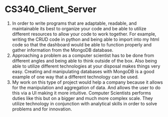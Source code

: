 # CS340_Client_Server
1. In order to write programs that are adaptable, readable, and maintainable its best to organize your code and be able to utilize different resources to allow your code to work together. For example, writing the CRUD code in python and being able to import into my html code so that the dashboard would be able to function properly and gather information from the MongoDB database.
2. Approaching a problem as a computer scientist has to be done from different angles and being able to think outside of the box. Also being able to utilize different technologies at your disposal makes things very easy. Creating and manipulating databases with MongoDB is a good example of one way that a different technology can be used.
3. My work on this type of project would help a company because it allows for the manipulation and aggregation of data. And allows the user to do this via a UI making it more intuitive. Computer Scientists performs duties like this but on a bigger and much more complex scale. They utilize technology in conjunction with analytical skills in order to solve problems and for innovation. 
